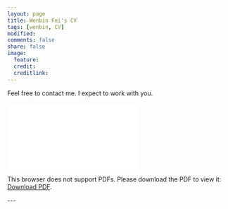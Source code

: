 ```yaml
---
layout: page
title: Wenbin Fei's CV
tags: [wenbin, CV]
modified: 
comments: false
share: false
image:
  feature: 
  credit: 
  creditlink: 
---
```

Feel free to contact me. I expect to work with you.

<object data="Wenbin_Fei-CV-v2.pdf" type="application/pdf" width="700px" height="700px">
    <embed src="Wenbin_Fei-CV-v2.pdf">
        <p>This browser does not support PDFs. Please download the PDF to view it: <a href="Wenbin_Fei-CV-v2.pdf">Download PDF</a>.</p>
    </embed>
</object>
---
